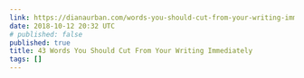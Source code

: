 ```yaml
---
link: https://dianaurban.com/words-you-should-cut-from-your-writing-immediately
date: 2018-10-12 20:32 UTC
# published: false
published: true
title: 43 Words You Should Cut From Your Writing Immediately
tags: []
---
```



